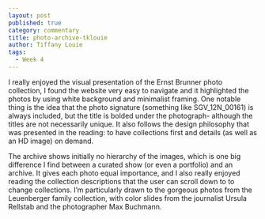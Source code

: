 ```yaml
---
layout: post
published: true
category: commentary
title: photo-archive-tklouie
author: Tiffany Louie
tags:
  - Week 4
---
```

I really enjoyed the visual presentation of the Ernst Brunner photo collection, I found the website very easy to navigate and it highlighted the photos by using white background and minimalist framing. One notable thing is the idea that the photo signature (something like SGV_12N_00161) is always included, but the title is bolded under the photograph- although the titles are not necessarily unique. It also follows the design philosophy that was presented in the reading: to have collections first and details (as well as an HD image) on demand.

The archive shows initially no hierarchy of the images, which is one big difference I find between a curated show (or even a portfolio) and an archive. It gives each photo equal importance, and I also really enjoyed reading the collection descriptions that the user can scroll down to to change collections. I’m particularly drawn to the gorgeous photos from the Leuenberger family collection, with color slides from the journalist Ursula Rellstab and the photographer Max Buchmann. 


